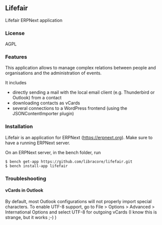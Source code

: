 ## Lifefair

Lifefair ERPNext application

### License
AGPL

### Features
This application allows to manage complex relations between people and organisations and the administration of events. 

It includes
* directly sending a mail with the local email client (e.g. Thunderbird or Outlook) from a contact
* downloading contacts as vCards
* several connections to a WordPress frontend (using the JSONContentImporter plugin)

### Installation
Lifefair is an application for ERPNext (https://erpnext.org). Make sure to have a running ERPNext server.

On an ERPNext server, in the bench folder, run

    $ bench get-app https://github.com/libracore/lifefair.git
    $ bench install-app lifefair

### Troubleshooting
#### vCards in Outlook
By default, most Outlook configurations will not properly import special characters. To enable UTF-8 support, go to File > Options > Advanced > International Options and select UTF-8 for outgoing vCards (I know this is strange, but it works ;-) )

